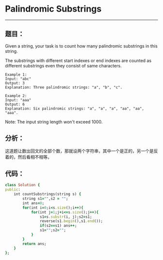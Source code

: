 # Palindromic Substrings
***
## 题目：
Given a string, your task is to count how many palindromic substrings in this string.

The substrings with different start indexes or end indexes are counted as different substrings even they consist of same characters.
```
Example 1:
Input: "abc"
Output: 3
Explanation: Three palindromic strings: "a", "b", "c".
```
```
Example 2:
Input: "aaa"
Output: 6
Explanation: Six palindromic strings: "a", "a", "a", "aa", "aa", "aaa".
```
Note:
The input string length won't exceed 1000.
## 分析：
这道题让数出回文的全部个数，那就设两个字符串，其中一个是正的，另一个是反着的，然后看相不相等。
## 代码：
```ruby
class Solution {
public:
    int countSubstrings(string s) {
        string s1="",s2 = "";
        int ans=0;
        for(int i=0;i<s.size();i++){
            for(int j=1;j+i<=s.size();j++){
                s1=s.substr(i, j);s2=s1;
                reverse(s1.begin(),s1.end());
                if(s2==s1) ans++;
                s1="";s2="";
            }
        }
        return ans;
    }
};
